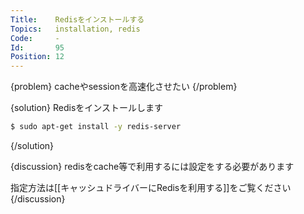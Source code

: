 ```yaml
---
Title:    Redisをインストールする
Topics:   installation, redis
Code:     -
Id:       95
Position: 12
---
```


{problem}
cacheやsessionを高速化させたい
{/problem}

{solution}
Redisをインストールします

```bash
$ sudo apt-get install -y redis-server
```
{/solution}

{discussion}
redisをcache等で利用するには設定をする必要があります

指定方法は[[キャッシュドライバーにRedisを利用する]]をご覧ください
{/discussion}
